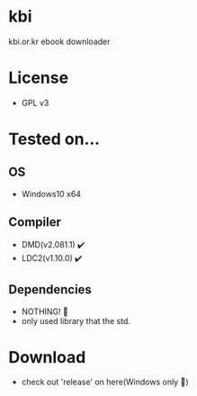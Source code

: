 # kbi
kbi.or.kr ebook downloader

# License
  - GPL v3

# Tested on...
## OS
  - Windows10 x64
  
## Compiler
  - DMD(v2.081.1) :heavy_check_mark:
  - LDC2(v1.10.0) :heavy_check_mark:

## Dependencies
  - NOTHING! :poop:
  - only used library that the std.
  
# Download
  - check out 'release' on here(Windows only :poop:)
